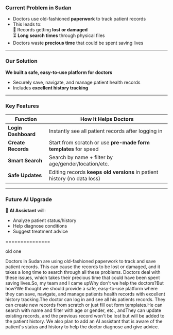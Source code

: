 ### Current Problem in Sudan
- Doctors use old-fashioned **paperwork** to track patient records  
- This leads to:  
  📄 Records getting **lost or damaged**  
  ⏳ **Long search times** through physical files  
- Doctors waste **precious time** that could be spent saving lives  

---

### Our Solution  
**We built a safe, easy-to-use platform for doctors**  
- Securely save, navigate, and manage patient health records  
- Includes **excellent history tracking**  

---

### Key Features  
| Function          | How It Helps Doctors                                                                 |
|-------------------|--------------------------------------------------------------------------------------|
| **Login Dashboard** | Instantly see all patient records after logging in                                   |
| **Create Records** | Start from scratch or use **pre-made form templates** for speed                      |
| **Smart Search**   | Search by name + filter by age/gender/location/etc.                                  |
| **Safe Updates**   | Editing records **keeps old versions** in patient history (no data loss)             |

---

### Future AI Upgrade  
🦾 **AI Assistant** will:  
- Analyze patient status/history  
- Help diagnose conditions  
- Suggest treatment advice  




===============


old one 



Doctors in Sudan are using old-fashioned paperwork to track and save patient records. This can cause the records to be lost or damaged, and it takes a long time to search through all these problems. Doctors deal with these issues, which takes their precious time that could have been spent saving lives.So, my team and I came upWhy don't we help the doctors?But how?We thought we should provide a safe, easy-to-use platform where they can save, navigate, and manage patients health records with excellent history tracking.The doctor can log in and see all his patients records. They can create new records from scratch or just fill out form templates.He can search with name and filter with age or gender, etc., andThey can update existing records, and the previous record won't be lost but will be added to the patient history. We also plan to add an AI assistant that is aware of the patient's status and history to help the doctor diagnose and give advice. 
